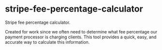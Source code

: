 # stripe-fee-percentage-calculator

Stripe fee percentage calculator.

Created for work since we often need to determine what fee percentage
our payment processor is charging clients. This tool provides a
quick, easy, and accurate way to calculate this information.
